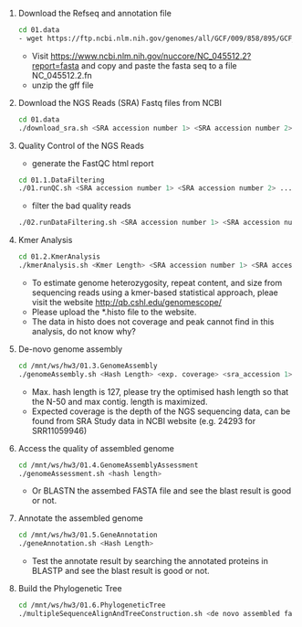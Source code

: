 1. Download the Refseq and annotation file
   ```bash
   cd 01.data
   - wget https://ftp.ncbi.nlm.nih.gov/genomes/all/GCF/009/858/895/GCF_009858895.2_ASM985889v3/GCF_009858895.2_ASM985889v3_genomic.gff.gz
   ```
   - Visit https://www.ncbi.nlm.nih.gov/nuccore/NC_045512.2?report=fasta and copy and paste the fasta seq to a file NC_045512.2.fn
   - unzip the gff file

2. Download the NGS Reads (SRA) Fastq files from NCBI
   ```bash
   cd 01.data
   ./download_sra.sh <SRA accession number 1> <SRA accession number 2> ...
   ```

3. Quality Control of the NGS Reads
   - generate the FastQC html report
   ```bash
   cd 01.1.DataFiltering
   ./01.runQC.sh <SRA accession number 1> <SRA accession number 2> ...
   ```

   - filter the bad quality reads
   ```bash
   ./02.runDataFiltering.sh <SRA accession number 1> <SRA accession number 2> ..."
   ```

4. Kmer Analysis
   ```bash
   cd 01.2.KmerAnalysis
   ./kmerAnalysis.sh <Kmer Length> <SRA accession number 1> <SRA accession number 2> ..."
   ```
   - To estimate genome heterozygosity, repeat content, and size from sequencing reads using a kmer-based statistical approach, pleae visit the website http://qb.cshl.edu/genomescope/
   - Please upload the \*.histo file to the website.
   - The data in histo does not coverage and peak cannot find in this analysis, do not know why?
 
5. De-novo genome assembly
   ```bash
   cd /mnt/ws/hw3/01.3.GenomeAssembly
   ./genomeAssembly.sh <Hash Length> <exp. coverage> <sra_accession 1> <sra_accession 2> ...
   ```
   - Max. hash length is 127, please try the optimised hash length so that the N-50 and max contig. length is maximized.
   - Expected coverage is the depth of the NGS sequencing data, can be found from SRA Study data in NCBI website (e.g. 24293 for SRR11059946)

6. Access the quality of assembled genome
   ```bash
   cd /mnt/ws/hw3/01.4.GenomeAssemblyAssessment
   ./genomeAssessment.sh <hash length>
   ```
   - Or BLASTN the assembed FASTA file and see the blast result is good or not.

7. Annotate the assembled genome 
   ```bash
   cd /mnt/ws/hw3/01.5.GeneAnnotation
   ./geneAnnotation.sh <Hash Length>
   ```
   - Test the annotate result by searching the annotated proteins in BLASTP and see the blast result is good or not.

8. Build the Phylogenetic Tree
   ```bash
   cd /mnt/ws/hw3/01.6.PhylogeneticTree
   ./multipleSequenceAlignAndTreeConstruction.sh <de novo assembled fasta file>
   ```
  

